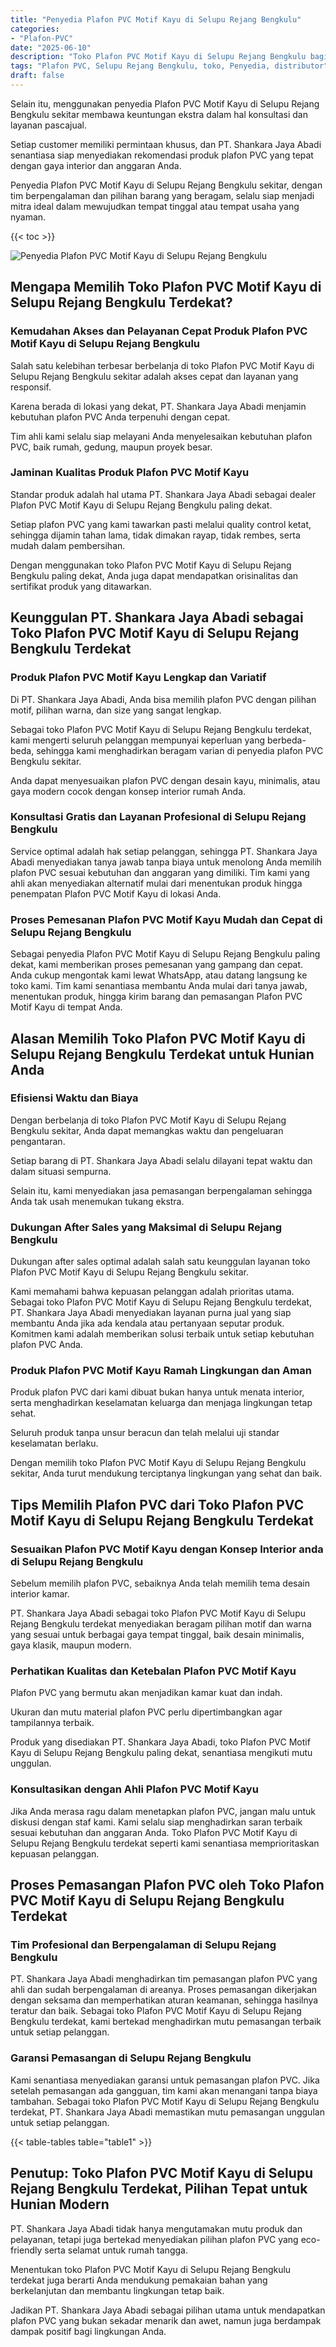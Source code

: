 ```yaml
---
title: "Penyedia Plafon PVC Motif Kayu di Selupu Rejang Bengkulu"
categories: 
- "Plafon-PVC"
date: "2025-06-10"
description: "Toko Plafon PVC Motif Kayu di Selupu Rejang Bengkulu bagi tempat tinggal, office, dan toko. Material unggulan, pilihan motif, pilihan warna menarik, dengan jasa instalasi dikerjakan oleh tim ahli dan kepastian resmi!|Jasa distribusi Plafon PVC Motif Kayu di Selupu Rejang Bengkulu bagi kebutuhan tempat tinggal, office, atau toko, dengan produk unggulan dan pemasangan oleh tenaga ahli profesional serta garansi resmi.|Alternatif Plafon PVC Motif Kayu di Selupu Rejang Bengkulu yang andal bagi tempat tinggal, kantor, serta toko, dengan produk berkualitas dan instalasi dikerjakan oleh tenaga ahli ahli dan garansi resmi.|Penyediaan Plafon PVC Motif Kayu di Selupu Rejang Bengkulu bagi tempat tinggal, kantor, serta gerai, beserta material terbaik dan pemasangan ditangani oleh tenaga ahli berpengalaman, lengkap dengan jaminan resmi.}"
tags: "Plafon PVC, Selupu Rejang Bengkulu, toko, Penyedia, distributor"
draft: false
---
```


Selain itu, menggunakan penyedia Plafon PVC Motif Kayu di Selupu Rejang Bengkulu sekitar membawa keuntungan ekstra dalam hal konsultasi dan layanan pascajual.

Setiap customer memiliki permintaan khusus, dan PT. Shankara Jaya Abadi senantiasa siap menyediakan rekomendasi produk plafon PVC yang tepat dengan gaya interior dan anggaran Anda.

Penyedia Plafon PVC Motif Kayu di Selupu Rejang Bengkulu sekitar, dengan tim berpengalaman dan pilihan barang yang beragam, selalu siap menjadi mitra ideal dalam mewujudkan tempat tinggal atau tempat usaha yang nyaman.

{{< toc >}}

![Penyedia Plafon PVC Motif Kayu di Selupu Rejang Bengkulu](/images/Plafon-PVC/Penyedia-Plafon-PVC-Motif-Kayu-di-Selupu-Rejang-Bengkulu.png)


## Mengapa Memilih Toko Plafon PVC Motif Kayu di Selupu Rejang Bengkulu Terdekat?

### Kemudahan Akses dan Pelayanan Cepat Produk Plafon PVC Motif Kayu di Selupu Rejang Bengkulu

Salah satu kelebihan terbesar berbelanja di toko Plafon PVC Motif Kayu di Selupu Rejang Bengkulu sekitar adalah akses cepat dan layanan yang responsif.

Karena berada di lokasi yang dekat, PT. Shankara Jaya Abadi menjamin kebutuhan plafon PVC Anda terpenuhi dengan cepat.

Tim ahli kami selalu siap melayani Anda menyelesaikan kebutuhan plafon PVC, baik rumah, gedung, maupun proyek besar.

### Jaminan Kualitas Produk Plafon PVC Motif Kayu

Standar produk adalah hal utama PT. Shankara Jaya Abadi sebagai dealer Plafon PVC Motif Kayu di Selupu Rejang Bengkulu paling dekat.

Setiap plafon PVC yang kami tawarkan pasti melalui quality control ketat, sehingga dijamin tahan lama, tidak dimakan rayap, tidak rembes, serta mudah dalam pembersihan.

Dengan menggunakan toko Plafon PVC Motif Kayu di Selupu Rejang Bengkulu paling dekat, Anda juga dapat mendapatkan orisinalitas dan sertifikat produk yang ditawarkan.

## Keunggulan PT. Shankara Jaya Abadi sebagai Toko Plafon PVC Motif Kayu di Selupu Rejang Bengkulu Terdekat

### Produk Plafon PVC Motif Kayu Lengkap dan Variatif

Di PT. Shankara Jaya Abadi, Anda bisa memilih plafon PVC dengan pilihan motif, pilihan warna, dan size yang sangat lengkap.

Sebagai toko Plafon PVC Motif Kayu di Selupu Rejang Bengkulu terdekat, kami mengerti seluruh pelanggan mempunyai keperluan yang berbeda-beda, sehingga kami menghadirkan beragam varian di penyedia plafon PVC Bengkulu sekitar.

Anda dapat menyesuaikan plafon PVC dengan desain kayu, minimalis, atau gaya modern cocok dengan konsep interior rumah Anda.

### Konsultasi Gratis dan Layanan Profesional di Selupu Rejang Bengkulu

Service optimal adalah hak setiap pelanggan, sehingga PT. Shankara Jaya Abadi menyediakan tanya jawab tanpa biaya untuk menolong Anda memilih plafon PVC sesuai kebutuhan dan anggaran yang dimiliki. Tim kami yang ahli akan menyediakan alternatif mulai dari menentukan produk hingga penempatan Plafon PVC Motif Kayu di lokasi Anda.

### Proses Pemesanan Plafon PVC Motif Kayu Mudah dan Cepat di Selupu Rejang Bengkulu

Sebagai penyedia Plafon PVC Motif Kayu di Selupu Rejang Bengkulu paling dekat, kami memberikan proses pemesanan yang gampang dan cepat. Anda cukup mengontak kami lewat WhatsApp, atau datang langsung ke toko kami. Tim kami senantiasa membantu Anda mulai dari tanya jawab, menentukan produk, hingga kirim barang dan pemasangan Plafon PVC Motif Kayu di tempat Anda.

## Alasan Memilih Toko Plafon PVC Motif Kayu di Selupu Rejang Bengkulu Terdekat untuk Hunian Anda

### Efisiensi Waktu dan Biaya

Dengan berbelanja di toko Plafon PVC Motif Kayu di Selupu Rejang Bengkulu sekitar, Anda dapat memangkas waktu dan pengeluaran pengantaran.

Setiap barang di PT. Shankara Jaya Abadi selalu dilayani tepat waktu dan dalam situasi sempurna.

Selain itu, kami menyediakan jasa pemasangan berpengalaman sehingga Anda tak usah menemukan tukang ekstra.

### Dukungan After Sales yang Maksimal di Selupu Rejang Bengkulu

Dukungan after sales optimal adalah salah satu keunggulan layanan toko Plafon PVC Motif Kayu di Selupu Rejang Bengkulu sekitar.

Kami memahami bahwa kepuasan pelanggan adalah prioritas utama. Sebagai toko Plafon PVC Motif Kayu di Selupu Rejang Bengkulu terdekat, PT. Shankara Jaya Abadi menyediakan layanan purna jual yang siap membantu Anda jika ada kendala atau pertanyaan seputar produk. Komitmen kami adalah memberikan solusi terbaik untuk setiap kebutuhan plafon PVC Anda.

### Produk Plafon PVC Motif Kayu Ramah Lingkungan dan Aman

Produk plafon PVC dari kami dibuat bukan hanya untuk menata interior, serta menghadirkan keselamatan keluarga dan menjaga lingkungan tetap sehat.

Seluruh produk tanpa unsur beracun dan telah melalui uji standar keselamatan berlaku.

Dengan memilih toko Plafon PVC Motif Kayu di Selupu Rejang Bengkulu sekitar, Anda turut mendukung terciptanya lingkungan yang sehat dan baik.

## Tips Memilih Plafon PVC dari Toko Plafon PVC Motif Kayu di Selupu Rejang Bengkulu Terdekat

### Sesuaikan Plafon PVC Motif Kayu dengan Konsep Interior anda di Selupu Rejang Bengkulu

Sebelum memilih plafon PVC, sebaiknya Anda telah memilih tema desain interior kamar.

PT. Shankara Jaya Abadi sebagai toko Plafon PVC Motif Kayu di Selupu Rejang Bengkulu terdekat menyediakan beragam pilihan motif dan warna yang sesuai untuk berbagai gaya tempat tinggal, baik desain minimalis, gaya klasik, maupun modern.

### Perhatikan Kualitas dan Ketebalan Plafon PVC Motif Kayu

Plafon PVC yang bermutu akan menjadikan kamar kuat dan indah.

Ukuran dan mutu material plafon PVC perlu dipertimbangkan agar tampilannya terbaik.

Produk yang disediakan PT. Shankara Jaya Abadi, toko Plafon PVC Motif Kayu di Selupu Rejang Bengkulu paling dekat, senantiasa mengikuti mutu unggulan.

### Konsultasikan dengan Ahli Plafon PVC Motif Kayu

Jika Anda merasa ragu dalam menetapkan plafon PVC, jangan malu untuk diskusi dengan staf kami. Kami selalu siap menghadirkan saran terbaik sesuai kebutuhan dan anggaran Anda. Toko Plafon PVC Motif Kayu di Selupu Rejang Bengkulu terdekat seperti kami senantiasa memprioritaskan kepuasan pelanggan.

## Proses Pemasangan Plafon PVC oleh Toko Plafon PVC Motif Kayu di Selupu Rejang Bengkulu Terdekat

### Tim Profesional dan Berpengalaman di Selupu Rejang Bengkulu

PT. Shankara Jaya Abadi menghadirkan tim pemasangan plafon PVC yang ahli dan sudah berpengalaman di areanya. Proses pemasangan dikerjakan dengan seksama dan memperhatikan aturan keamanan, sehingga hasilnya teratur dan baik. Sebagai toko Plafon PVC Motif Kayu di Selupu Rejang Bengkulu terdekat, kami bertekad menghadirkan mutu pemasangan terbaik untuk setiap pelanggan.

### Garansi Pemasangan di Selupu Rejang Bengkulu

Kami senantiasa menyediakan garansi untuk pemasangan plafon PVC. Jika setelah pemasangan ada gangguan, tim kami akan menangani tanpa biaya tambahan. Sebagai toko Plafon PVC Motif Kayu di Selupu Rejang Bengkulu terdekat, PT. Shankara Jaya Abadi memastikan mutu pemasangan unggulan untuk setiap pelanggan.

{{< table-tables table="table1" >}}

## Penutup: Toko Plafon PVC Motif Kayu di Selupu Rejang Bengkulu Terdekat, Pilihan Tepat untuk Hunian Modern

PT. Shankara Jaya Abadi tidak hanya mengutamakan mutu produk dan pelayanan, tetapi juga bertekad menyediakan pilihan plafon PVC yang eco-friendly serta selamat untuk rumah tangga.

Menentukan toko Plafon PVC Motif Kayu di Selupu Rejang Bengkulu terdekat juga berarti Anda mendukung pemakaian bahan yang berkelanjutan dan membantu lingkungan tetap baik.

Jadikan PT. Shankara Jaya Abadi sebagai pilihan utama untuk mendapatkan plafon PVC yang bukan sekadar menarik dan awet, namun juga berdampak dampak positif bagi lingkungan Anda.